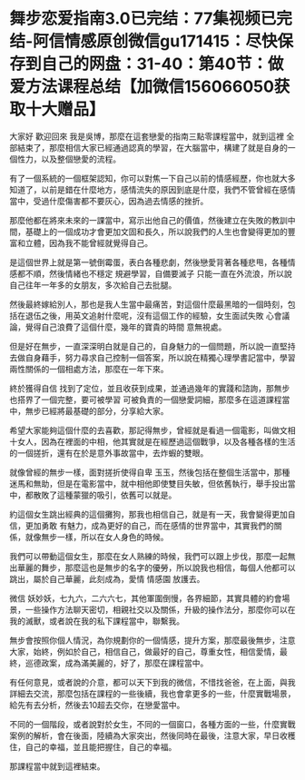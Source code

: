 # 舞步恋爱指南3.0已完结：77集视频已完结-阿信情感原创微信gu171415：尽快保存到自己的网盘：31-40：第40节：做爱方法课程总结【加微信156066050获取十大赠品】

大家好 歡迎回來 我是吳博，那麼在這套戀愛的指南三點零課程當中，就到這裡 全部結束了，那麼相信大家已經通過認真的學習，在大腦當中，構建了就是自身的一個性力，以及整個戀愛的流程。

有了一個系統的一個框架認知，你可以對焦一下自己以前的情感經歷，你也就大多知道了，以前是錯在什麼地方，感情流失的原因到底是什麼，我們不管曾經在感情當中，受過什麼傷害都不要灰心，因為過去情感的挫折。

那麼他都在將來未來的一課當中，寫示出他自己的價值，然後建立在失敗的教訓中間，基礎上的一個成功才會更加文固和長久，所以說我們的人生也會變得更加的豐富和立體，因為我不能曾經就覺得自己。

是這個世界上就是第一號倒霉蛋，表白各種悲劇，然後戀愛背著各種悲甩，各種情感都不順，然後情緒也不穩定 規避學習，自備要滅子 只能一直在外流浪，所以說自己往年一年多的女朋友，多次給自己去批腿。

然後最終嫁給別人，那也是我人生當中最痛苦，對這個什麼最黑暗的一個時刻，包括在退伍之後，用英文追射什麼呢，沒有這個工作的經驗，女生面試失敗 心會議論，覺得自己浪費了這個什麼，幾年的寶貴的時間 意無視處。

但是好在無步，一直深深明白就是自己的，自身魅力的一個問題，所以說一直堅持去做自身藉手，努力尋求自己控制一個答案，所以說在精獨心理學書記當中，學習兩性關係的一個相處方法，那麼在一年下來。

終於獲得自信 找到了定位，並且收获到成果，並通過幾年的實踐和諮詢，那無步也搭界了一個完整，要可被學習 可被負責的一個戀愛詞細，那麼多在這道課程當中，無步已經將最基礎的部分，分享給大家。

希望大家能夠這個什麼的去喜歡，那記得無步，曾經就是看過一個電影，叫做文相十女人，因為在裡面的中相，他其實就是在經歷過這個戰爭，以及各種各樣的生活的一個搓折，還有在於是意外事故當中，去炸蝦的雙眼。

就像曾經的無步一樣，面對搓折使得自卑 玉玉，然後包括在整個生活當中，那種迷馬和無助，但是在電影當中，就中相他即使雙目失敏，但依舊執行，舉手投出當中，都散敗了這種蒙獵的吸引，依舊可以就是。

約這個女生跳出經典的這個攤狗，那我也相信自己，就是有一天，我會變得更加自信，更加勇敢 有魅力，成為更好的自己，而在感情的世界當中，其實我們的關係，就像無步一樣，所以在女人身色的時候。

我們可以帶動這個女生，那麼在女人熟練的時候，我們可以跟上步伐，那麼一起無出華麗的舞步，那麼這也是無步的名字的優勞，所以說我也相信，每個人他都可以跳出，屬於自己華麗，此刻成為，愛情 情感園 放護去。

微信 妖妙妖，七九六，二六六七，其他軍圍倒慢，各界細節，其實具體的約會場景，一些操作方法聊天密切，相親社交以及關係，升級的操作法分，那麼你可以在我的滅獸，或者說在我的私下課程當中，聯繫我。

無步會按照你個人情況，為你規劃你的一個情感，提升方案，那麼最後無步，注意大家，始終，例如於自己，相信自己，做最好的自己，尊重女性，相信愛情，最終，巡德政案，成為滿美麗的，好了，那麼在課程當中。

有任何意見，或者說的介意，都可以天下到我的微信，不惜找爸爸，在上面，與我詳細去交流，那麼包括在課程的一些後續，我也會拿更多的一些，什麼實戰場景，給先有去分析，然後去10超去交你，在戀愛當中。

不同的一個階段，或者說對於女生，不同的一個窗口，各種方面的一些，什麼實戰案例的解析，會在後面，陸續為大家突出，然後同時在最後，注意大家，早日收穫住，自己的幸福，並且能把握住，自己的幸福。

那課程當中就到這裡結束。